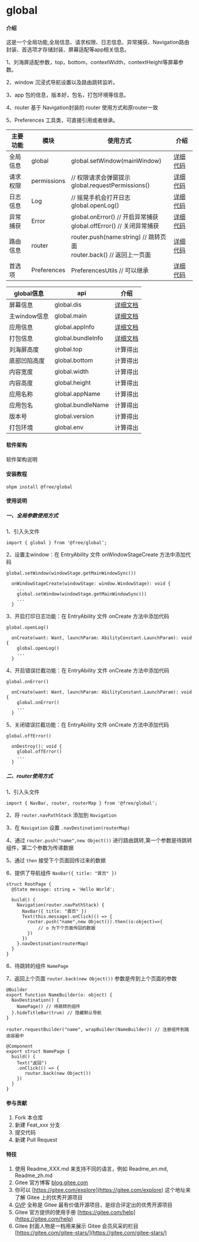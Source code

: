 # global

#### 介绍

这是一个全局功能,全局信息、请求权限、日志信息、异常捕获、Navigation路由封装、首选项才存储封装、屏幕适配等app相关信息。

1、刘海屏适配参数，top，bottom，contextWidth，contextHeight等屏幕参数。

2、window 沉浸式导航设置以及路由跳转监听。

3、app 包的信息，版本好，包名，打包环境等信息。

4、router 基于 Navigation封装的 router 使用方式和原router一致

5、Preferences 工具类，可直接引用或者继承。

| 主要功能 | 模块          | 使用方式                                                           | 介绍                                                                                                 |
|------|-------------|----------------------------------------------------------------|----------------------------------------------------------------------------------------------------|
| 全局信息 | global      | global.setWindow(mainWindow)                                   | [详细代码](https://gitee.com/harmony-free/global/blob/master/src/main/ets/system/Global.ets)           |
| 请求权限 | permissions | // 权限请求会弹窗提示<br/>global.requestPermissions()                   | [详细代码](https://gitee.com/harmony-free/global/blob/master/src/main/ets/system/Global.ets)           |
| 日志信息 | Log         | // 摇晃手机会打开日志 <br/>global.openLog()                             | [详细代码](https://gitee.com/harmony-free/global/blob/master/src/main/ets/system/Log.ets)              |
| 异常捕获 | Error       | global.onError() // 开启异常捕获 <br/> global.offError() // 关闭异常捕获   | [详细代码](https://gitee.com/harmony-free/global/blob/master/src/main/ets/system/Global.ets)           |
| 路由信息 | router      | router.push(name:string) // 跳转页面 <br/> router.back() // 返回上一页面 | [详细代码](https://gitee.com/harmony-free/global/blob/master/src/main/ets/system/Router.ets)           |
| 首选项  | Preferences | PreferencesUtils // 可以继承                                       | [详细代码](https://gitee.com/harmony-free/global/blob/master/src/main/ets/system/PreferencesUtils.ets) |

| global信息  | api               | 介绍                                                                                                                          |
|-----------|-------------------|-----------------------------------------------------------------------------------------------------------------------------|
| 屏幕信息      | global.dis        | [详细文档](https://developer.huawei.com/consumer/cn/doc/harmonyos-references-V5/js-apis-display-V5#displaygetdisplaybyidsync12) |
| 主window信息 | global.main       | [详细文档](https://developer.huawei.com/consumer/cn/doc/harmonyos-references-V5/js-apis-window-V5)                              |
| 应用信息      | global.appInfo    | [详细文档](https://developer.huawei.com/consumer/cn/doc/harmonyos-references-V5/js-apis-bundlemanager-applicationinfo-V5)       |
| 打包信息      | global.bundleInfo | [详细文档](https://developer.huawei.com/consumer/cn/doc/harmonyos-references-V5/js-apis-bundlemanager-bundleinfo-V5)            |
| 刘海屏高度     | global.top        | 计算得出                                                                                                                        |
| 底部凹陷高度    | global.bottom     | 计算得出                                                                                                                        |
| 内容宽度      | global.width      | 计算得出                                                                                                                        |
| 内容高度      | global.height     | 计算得出                                                                                                                        |
| 应用名称      | global.appName    | 计算得出                                                                                                                        |
| 应用包名      | global.bundleName | 计算得出                                                                                                                        |
| 版本号       | global.version    | 计算得出                                                                                                                        |
| 打包环境      | global.env        | 计算得出                                                                                                                        |

#### 软件架构

软件架构说明

#### 安装教程

`ohpm install @free/global`

#### 使用说明

##### 一、全局参数使用方式

1、引入头文件

`import { global } from '@free/global';`

2、设置主window：在 EntryAbility 文件 onWindowStageCreate 方法中添加代码

`global.setWindow(windowStage.getMainWindowSync())`

```
  onWindowStageCreate(windowStage: window.WindowStage): void {
    ...
    global.setWindow(windowStage.getMainWindowSync())
    ...
  }
```

3、开启打印日志功能：在 EntryAbility 文件 onCreate 方法中添加代码

`global.openLog()`

```
  onCreate(want: Want, launchParam: AbilityConstant.LaunchParam): void {
    global.openLog()
    ...
  }
```

4、开启错误拦截功能：在 EntryAbility 文件 onCreate 方法中添加代码

`global.onError()`

```
  onCreate(want: Want, launchParam: AbilityConstant.LaunchParam): void {
    global.onError()
    ...
  }
```

5、关闭错误拦截功能：在 EntryAbility 文件 onCreate 方法中添加代码

`global.offError()`

```
  onDestroy(): void {
    global.offError()
    ...
  }
```

##### 二、router使用方式

1、引入头文件

`import { NavBar, router, routerMap } from '@free/global';`

2、将 `router.navPathStack` 添加到 `Navigation`

3、在 `Navigation` 设置 `.navDestination(routerMap)`

4、通过 `router.push("name",new Object())` 进行路由跳转,第一个参数是待跳转组件，第二个参数为传递数据

5、通过 `then` 接受下个页面回传过来的数据

6、提供了导航组件 `NavBar({ title: "首页" })`

```
struct RootPage {
  @State message: string = 'Hello World';

  build() {
    Navigation(router.navPathStack) {
      NavBar({ title: "首页" })
      Text(this.message).onClick(() => {
        router.push("name",new Object()).then((o:object)=>{
            // o 为下个页面传回的数据
        })
      })
    }.navDestination(routerMap)
  }
}
```

6、待跳转的组件 `NamePage`

7、返回上个页面 `router.back(new Object())` 参数是传到上个页面的参数

```
@Builder
export function NameBuilder(o: object) {
  NavDestination() {
    NamePage() // 待跳转的组件
  }.hideTitleBar(true) // 隐藏默认导航
}

router.requestBuilder("name", wrapBuilder(NameBuilder)) // 注册组件到路由容器中

@Component
export struct NamePage {
  build() {
    Text("返回")
    .onClick(() => {
       router.back(new Object())
    })
  }
}
```

#### 参与贡献

1. Fork 本仓库
2. 新建 Feat_xxx 分支
3. 提交代码
4. 新建 Pull Request

#### 特技

1. 使用 Readme\_XXX.md 来支持不同的语言，例如 Readme\_en.md, Readme\_zh.md
2. Gitee 官方博客 [blog.gitee.com](https://blog.gitee.com)
3. 你可以 [https://gitee.com/explore](https://gitee.com/explore) 这个地址来了解 Gitee 上的优秀开源项目
4. [GVP](https://gitee.com/gvp) 全称是 Gitee 最有价值开源项目，是综合评定出的优秀开源项目
5. Gitee 官方提供的使用手册 [https://gitee.com/help](https://gitee.com/help)
6. Gitee 封面人物是一档用来展示 Gitee 会员风采的栏目 [https://gitee.com/gitee-stars/](https://gitee.com/gitee-stars/)
